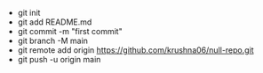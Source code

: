 - git init
- git add README.md
- git commit -m "first commit"
- git branch -M main
- git remote add origin https://github.com/krushna06/null-repo.git
- git push -u origin main
